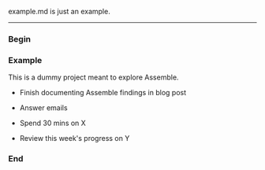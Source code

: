 example.md is just an example.

---


### Begin


### Example

This is a dummy project meant to explore Assemble.

* Finish documenting Assemble findings in blog post
* Answer emails


* Spend 30 mins on X
* Review this week's progress on Y



### End

